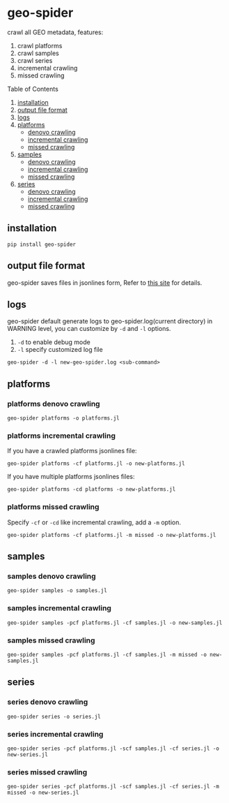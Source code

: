 # geo-spider

crawl all GEO metadata, features:

1. crawl platforms
2. crawl samples
3. crawl series
4. incremental crawling
5. missed crawling

Table of Contents

1. [installation](#installation)
2. [output file format](#output-file-format)
3. [logs](#logs)
4. [platforms](#platforms)
   - [denovo crawling](#platforms-denovo-crawling)
   - [incremental crawling](#platforms-incremental-crawling)
   - [missed crawling](#platforms-missed-crawling)
5. [samples](#samples)
   - [denovo crawling](#samples-denovo-crawling)
   - [incremental crawling](#samples-incremental-crawling)
   - [missed crawling](#samples-missed-crawling)
6. [series](#series)
   - [denovo crawling](#series-denovo-crawling)
   - [incremental crawling](#series-incremental-crawling)
   - [missed crawling](#series-missed-crawling)

## installation

```
pip install geo-spider
```

## output file format

geo-spider saves files in jsonlines form,
Refer to [this site](https://jsonlines.org/) for details.

## logs

geo-spider default generate logs to geo-spider.log(current directory)
in WARNING level, you can customize by `-d` and `-l` options.

1. `-d` to enable debug mode
2. `-l` specify customized log file

```
geo-spider -d -l new-geo-spider.log <sub-command>
```

## platforms

### platforms denovo crawling

```
geo-spider platforms -o platforms.jl
```

### platforms incremental crawling

If you have a crawled platforms jsonlines file:

```
geo-spider platforms -cf platforms.jl -o new-platforms.jl
```

If you have multiple platforms jsonlines files:

```
geo-spider platforms -cd platforms -o new-platforms.jl
```

### platforms missed crawling

Specify `-cf` or `-cd` like incremental crawling, add a `-m` option.

```
geo-spider platforms -cf platforms.jl -m missed -o new-platforms.jl
```

## samples

### samples denovo crawling

```
geo-spider samples -o samples.jl
```

### samples incremental crawling

```
geo-spider samples -pcf platforms.jl -cf samples.jl -o new-samples.jl
```

### samples missed crawling

```
geo-spider samples -pcf platforms.jl -cf samples.jl -m missed -o new-samples.jl
```

## series

### series denovo crawling

```
geo-spider series -o series.jl
```

### series incremental crawling

```
geo-spider series -pcf platforms.jl -scf samples.jl -cf series.jl -o new-series.jl
```

### series missed crawling

```
geo-spider series -pcf platforms.jl -scf samples.jl -cf series.jl -m missed -o new-series.jl
```
